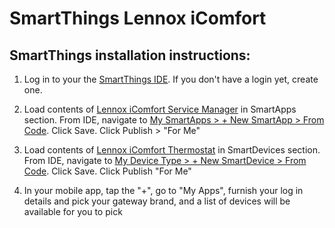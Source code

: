 SmartThings Lennox iComfort
===============

SmartThings installation instructions:
--------------------------------------
1) Log in to your the <a href="https://graph.api.smartthings.com/ide/">SmartThings IDE</a>. If you don't have a login yet, create one.

2) Load contents of <a href="https://raw.githubusercontent.com/copy-ninja/SmartThings_iComfort/master/iComfort.ServiceManager.SmartApp.groovy">Lennox iComfort Service Manager</a> in SmartApps section. From IDE, navigate to <a href="https://graph.api.smartthings.com/ide/app/create#from-code">My SmartApps > + New SmartApp > From Code</a>. Click Save. Click Publish > "For Me"

3) Load contents of <a href="https://raw.githubusercontent.com/copy-ninja/SmartThings_iComfort/master/iComfort.Thermostat.SmartDevice.groovy">Lennox iComfort Thermostat</a> in SmartDevices section. From IDE, navigate to <a href="https://graph.api.smartthings.com/ide/device/create#from-code">My Device Type > + New SmartDevice > From Code</a>.  Click Save. Click Publish "For Me"

4) In your mobile app, tap the "+", go to "My Apps", furnish your log in details and pick your gateway brand, and a list of devices will be available for you to pick
